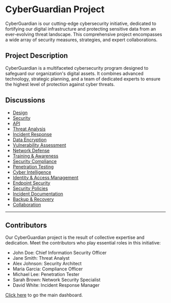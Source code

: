 # CyberGuardian Project

CyberGuardian is our cutting-edge cybersecurity initiative, dedicated to fortifying our digital infrastructure and protecting sensitive data from an ever-evolving threat landscape. This comprehensive project encompasses a wide array of security measures, strategies, and expert collaborations.

## Project Description

CyberGuardian is a multifaceted cybersecurity program designed to safeguard our organization's digital assets. It combines advanced technology, strategic planning, and a team of dedicated experts to ensure the highest level of protection against cyber threats.

## Discussions

- [Design](cyberguardian-design.md)
- [Security](cyberguardian-security.md)
- [API](cyberguardian-api.md)
- [Threat Analysis](cyberguardian-threat-analysis.md)
- [Incident Response](cyberguardian-incident-response.md)
- [Data Encryption](cyberguardian-data-encryption.md)
- [Vulnerability Assessment](cyberguardian-vulnerability-assessment.md)
- [Network Defense](cyberguardian-network-defense.md)
- [Training & Awareness](cyberguardian-training-awareness.md)
- [Security Compliance](cyberguardian-security-compliance.md)
- [Penetration Testing](cyberguardian-penetration-testing.md)
- [Cyber Intelligence](cyberguardian-cyber-intelligence.md)
- [Identity & Access Management](cyberguardian-identity-access-management.md)
- [Endpoint Security](cyberguardian-endpoint-security.md)
- [Security Policies](cyberguardian-security-policies.md)
- [Incident Documentation](cyberguardian-incident-documentation.md)
- [Backup & Recovery](cyberguardian-backup-recovery.md)
- [Collaboration](cyberguardian-collaboration.md)

---

## Contributors

Our CyberGuardian project is the result of collective expertise and dedication. Meet the contributors who play essential roles in this initiative:

- John Doe: Chief Information Security Officer
- Jane Smith: Threat Analyst
- Alex Johnson: Security Architect
- Maria Garcia: Compliance Officer
- Michael Lee: Penetration Tester
- Sarah Brown: Network Security Specialist
- David White: Incident Response Manager

[Click here](README.md) to go the main dashboard.
